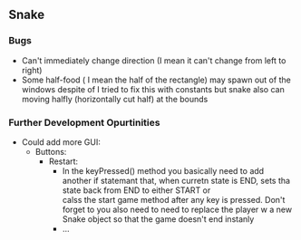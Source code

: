 ## Snake
### Bugs
- Can't immediately change direction (I mean it can't change from left to right)
- Some half-food ( I mean the half of the rectangle) may spawn out of the windows despite of I tried to fix this with constants but snake also can moving halfly (horizontally cut half) at the bounds
### Further Development Opurtinities
-   Could add more GUI:
    - Buttons:
      - Restart:
        - In the keyPressed() method you basically need to add another if statemant that, when curretn state is END, sets tha state back from END to either START or </br> calss the start game method after any key is pressed. Don't forget to you also need to need to replace the player w a new Snake object so that the game doesn't end instanly
        - ...
